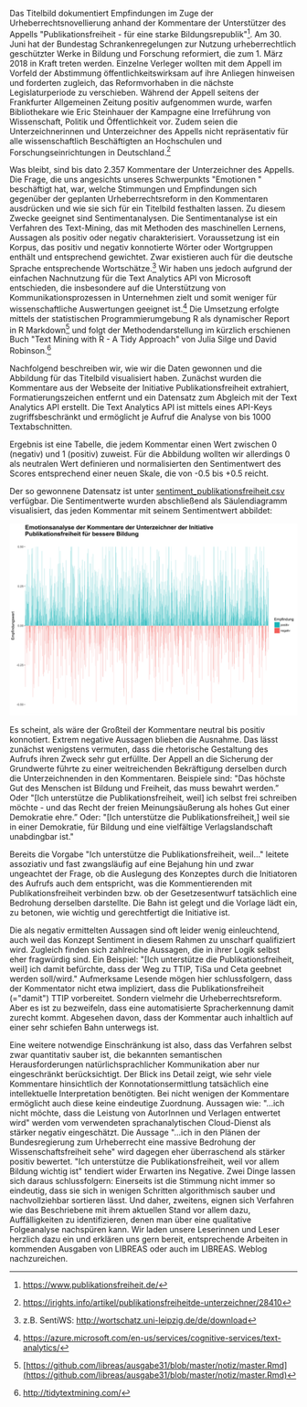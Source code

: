 

Das Titelbild dokumentiert Empfindungen im Zuge der Urheberrechtsnovellierung anhand der Kommentare der Unterstützer des Appells "Publikationsfreiheit - für eine starke Bildungsrepublik"[^1]. Am 30. Juni hat der Bundestag Schrankenregelungen zur Nutzung urheberrechtlich geschützter Werke in Bildung und Forschung reformiert, die zum 1. März 2018 in Kraft treten werden. Einzelne Verleger wollten mit dem Appell im Vorfeld der Abstimmung öffentlichkeitswirksam auf ihre Anliegen hinweisen und forderten zugleich, das Reformvorhaben in die nächste Legislaturperiode zu verschieben. Während der Appell seitens der Frankfurter Allgemeinen Zeitung positiv aufgenommen wurde, warfen Bibliothekare wie Eric Steinhauer der Kampagne eine Irreführung von Wissenschaft, Politik und Öffentlichkeit vor. Zudem seien die Unterzeichnerinnen und Unterzeichner des Appells nicht repräsentativ für alle wissenschaftlich Beschäftigten an Hochschulen und Forschungseinrichtungen in Deutschland.[^2]

Was bleibt, sind bis dato 2.357 Kommentare der Unterzeichner des Appells. Die Frage, die uns angesichts unseres Schwerpunkts "Emotionen " beschäftigt hat, war, welche Stimmungen und Empfindungen sich gegenüber der geplanten Urheberrechtsreform in den Kommentaren ausdrücken und wie sie sich für ein Titelbild festhalten lassen. Zu diesem Zwecke geeignet sind Sentimentanalysen. Die Sentimentanalyse ist ein Verfahren des Text-Mining, das mit Methoden des maschinellen Lernens, Aussagen als positiv oder negativ charakterisiert. Voraussetzung ist ein Korpus, das positiv und negativ konnotierte Wörter oder Wortgruppen enthält und entsprechend gewichtet. Zwar existieren auch für die deutsche Sprache entsprechende Wortschätze.[^3] Wir haben uns jedoch aufgrund der einfachen Nachnutzung für die Text Analytics API von Microsoft entschieden, die insbesondere auf die Unterstützung von Kommunikationsprozessen in Unternehmen zielt und somit weniger für wissenschaftliche Auswertungen geeignet ist.[^4] Die Umsetzung erfolgte mittels der statistischen Programmierumgebung R als dynamischer Report in R Markdown[^6] und folgt der Methodendarstellung im kürzlich erschienen Buch "Text Mining with R - A Tidy Approach" von Julia Silge und David Robinson.[^5]

Nachfolgend beschreiben wir, wie wir die Daten gewonnen und die Abbildung für das Titelbild visualisiert haben. Zunächst wurden die Kommentare aus der Webseite der Initiative Publikationsfreiheit extrahiert, Formatierungszeichen entfernt und ein Datensatz zum Abgleich mit der Text Analytics API erstellt. Die Text Analytics API ist mittels eines API-Keys zugriffsbeschränkt und ermöglicht je Aufruf die Analyse von bis 1000 Textabschnitten.





Ergebnis ist eine Tabelle, die jedem Kommentar einen Wert zwischen 0 (negativ) und  1 (positiv) zuweist. Für die Abbildung wollten wir allerdings 0 als neutralen Wert definieren und normalisierten den Sentimentwert des Scores entsprechend einer neuen Skale, die von -0.5 bis +0.5 reicht.




Der so gewonnene Datensatz ist unter [sentiment_publikationsfreiheit.csv](sentiment_publikationsfreiheit.csv) verfügbar. Die Sentimentwerte wurden abschließend als Säulendiagramm visualisiert, das jeden Kommentar mit seinem Sentimentwert abbildet:


![Sentimentanalyse Appell Publikationsfreiheit](img/sentiment_abbbildung.png)

Es scheint, als wäre der Großteil der Kommentare neutral bis positiv konnotiert. Extrem negative Aussagen blieben die Ausnahme.  Das lässt zunächst wenigstens vermuten, dass die rhetorische Gestaltung des Aufrufs ihren Zweck sehr gut erfüllte. Der Appell an die Sicherung der Grundwerte führte zu einer weitreichenden Bekräftigung derselben durch die Unterzeichnenden in den Kommentaren.  Beispiele sind: "Das höchste Gut des Menschen ist Bildung und Freiheit, das muss bewahrt werden.” Oder  "[Ich unterstütze die Publikationsfreiheit, weil] ich selbst frei schreiben möchte - und das Recht der freien Meinungsäußerung als hohes Gut einer Demokratie ehre.” Oder: "[Ich unterstütze die Publikationsfreiheit,] weil sie in einer Demokratie, für Bildung und eine vielfältige Verlagslandschaft unabdingbar ist." 

Bereits die Vorgabe "Ich unterstütze die Publikationsfreiheit, weil..." leitete assoziativ und fast zwangsläufig auf eine Bejahung hin und zwar ungeachtet der Frage, ob die Auslegung des Konzeptes durch die Initiatoren des Aufrufs auch dem entspricht, was die Kommentierenden mit Publikationsfreiheit verbinden bzw. ob der Gesetzesentwurf tatsächlich eine Bedrohung derselben darstellte. Die Bahn ist gelegt und die Vorlage lädt ein, zu betonen, wie wichtig und gerechtfertigt die Initiative ist.

Die als negativ ermittelten Aussagen sind oft leider wenig einleuchtend, auch weil das Konzept Sentiment in diesem Rahmen zu unscharf qualifiziert wird. Zugleich finden sich zahlreiche Aussagen, die in ihrer Logik selbst eher fragwürdig sind. Ein Beispiel: "[Ich unterstütze die Publikationsfreiheit, weil] ich damit befürchte, dass der Weg zu TTIP, TiSa und Ceta geebnet werden soll/wird." Aufmerksame Lesende mögen hier schlussfolgern, dass der Kommentator nicht etwa impliziert, dass die Publikationsfreiheit (="damit") TTIP vorbereitet. Sondern vielmehr die Urheberrechtsreform. Aber es ist zu bezweifeln, dass eine automatisierte Spracherkennung damit zurecht kommt. Abgesehen davon, dass der Kommentar auch inhaltlich auf einer sehr schiefen Bahn unterwegs ist.

Eine weitere notwendige Einschränkung ist also, dass das Verfahren selbst zwar quantitativ sauber ist, die bekannten semantischen Herausforderungen natürlichsprachlicher Kommunikation aber nur eingeschränkt berücksichtigt. Der Blick ins Detail zeigt, wie sehr viele Kommentare hinsichtlich der Konnotationsermittlung tatsächlich eine intellektuelle Interpretation benötigten. Bei nicht wenigen der Kommentare ermöglicht auch diese keine eindeutige Zuordnung. Aussagen wie: "...ich nicht möchte, dass die Leistung von AutorInnen und Verlagen entwertet wird" werden vom verwendeten sprachanalytischen Cloud-Dienst als stärker negativ eingeschätzt.  Die Aussage "...ich in den Plänen der Bundesregierung zum Urheberrecht eine massive Bedrohung der Wissenschaftsfreiheit sehe" wird dagegen eher überraschend als stärker positiv bewertet. "Ich unterstütze die Publikationsfreiheit, weil vor allem Bildung wichtig ist" tendiert wider Erwarten ins Negative.  Zwei Dinge lassen sich daraus schlussfolgern: Einerseits ist die Stimmung nicht immer so eindeutig, dass sie sich in wenigen Schritten algorithmisch sauber und nachvollziehbar sortieren lässt. Und daher, zweitens, eignen sich Verfahren wie das Beschriebene mit ihrem aktuellen Stand vor allem dazu, Auffälligkeiten zu identifizieren, denen man über eine qualitative Folgeanalyse nachspüren kann. Wir laden unsere Leserinnen und Leser herzlich dazu ein und erklären uns gern bereit, entsprechende Arbeiten in kommenden Ausgaben von LIBREAS oder auch im LIBREAS. Weblog nachzureichen.


[^1]: <https://www.publikationsfreiheit.de/>

[^2]: <https://irights.info/artikel/publikationsfreiheitde-unterzeichner/28410>

[^3]: z.B. SentiWS: <http://wortschatz.uni-leipzig.de/de/download>

[^4]: <https://azure.microsoft.com/en-us/services/cognitive-services/text-analytics/>

[^5]: <http://tidytextmining.com/>

[^6]: [https://github.com/libreas/ausgabe31/blob/master/notiz/master.Rmd](https://github.com/libreas/ausgabe31/blob/master/notiz/master.Rmd)

